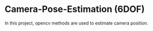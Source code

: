 # Camera-Pose-Estimation (6DOF)
In this project, opencv methods are used to estimate camera position.
